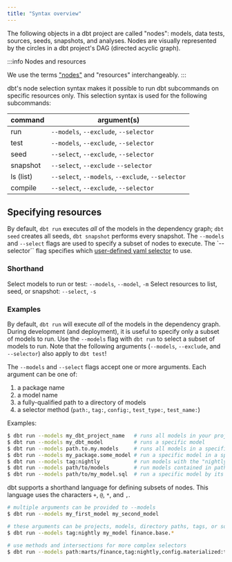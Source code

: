 ```yaml
---
title: "Syntax overview"
---
```


The following objects in a dbt project are called "nodes": models, data tests, sources, seeds, snapshots, and analyses. Nodes are visually represented by the circles in a dbt project's DAG (directed acyclic graph).

:::info Nodes and resources

We use the terms <a href="https://en.wikipedia.org/wiki/Vertex_(graph_theory)">"nodes"</a> and "resources" interchangeably.
:::

dbt's node selection syntax makes it possible to run dbt subcommands on specific resources only. This selection syntax is used for the following subcommands:

| command   | argument(s)                                       |
| :-------- | ------------------------------------------------- |
| run       | `--models`, `--exclude`, `--selector`             |
| test      | `--models`, `--exclude`, `--selector`             |
| seed      | `--select`, `--exclude`, `--selector`             |
| snapshot  | `--select`, `--exclude`  `--selector`             |
| ls (list) | `--select`, `--models`, `--exclude`, `--selector` |
| compile   | `--select`, `--exclude`, `--selector`             |

## Specifying resources

By default, `dbt run` executes _all_ of the models in the dependency graph; `dbt seed` creates all seeds, `dbt snapshot` performs every snapshot. The `--models` and `--select` flags are used to specify a subset of nodes to execute. The `--selector`` flag specifies which [user-defined yaml selector](#yaml-selectors) to use.

### Shorthand

Select models to run or test: `--models`, `--model`, `-m`
Select resources to list, seed, or snapshot: `--select`, `-s`

### Examples

By default, `dbt run` will execute _all_ of the models in the dependency graph. During development (and deployment), it is useful to specify only a subset of models to run. Use the `--models` flag with `dbt run` to select a subset of models to run. Note that the following arguments (`--models`, `--exclude`, and `--selector`) also apply to `dbt test`!

The `--models` and `--select` flags accept one or more arguments. Each argument can be one of:

1. a package name
2. a model name
3. a fully-qualified path to a directory of models
4. a selector method (`path:`, `tag:`, `config:`, `test_type:`, `test_name:`)

Examples:
```bash
$ dbt run --models my_dbt_project_name   # runs all models in your project
$ dbt run --models my_dbt_model          # runs a specific model
$ dbt run --models path.to.my.models     # runs all models in a specific directory
$ dbt run --models my_package.some_model # run a specific model in a specific package
$ dbt run --models tag:nightly           # run models with the "nightly" tag
$ dbt run --models path/to/models        # run models contained in path/to/models
$ dbt run --models path/to/my_model.sql  # run a specific model by its path
```

dbt supports a shorthand language for defining subsets of nodes. This language uses the characters `+`, `@`, `*`, and `,`.

```bash
# multiple arguments can be provided to --models
$ dbt run --models my_first_model my_second_model

# these arguments can be projects, models, directory paths, tags, or sources
$ dbt run --models tag:nightly my_model finance.base.*

# use methods and intersections for more complex selectors
$ dbt run --models path:marts/finance,tag:nightly,config.materialized:table
```
